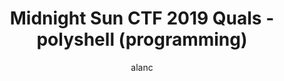 ---
title: Midnight Sun CTF 2019 Quals - polyshell (programming)
external_url: https://tcode2k16.github.io/blog/posts/2019-04-08-midnightsunctf-polyshell-writeup/
author: alanc
---